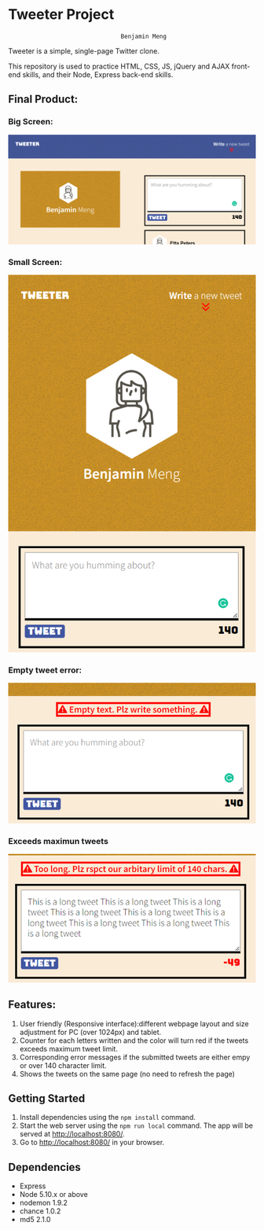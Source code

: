 # Tweeter Project

                                    Benjamin Meng

Tweeter is a simple, single-page Twitter clone.

This repository is used to practice HTML, CSS, JS, jQuery and AJAX front-end skills, and their Node, Express back-end skills.

## Final Product:

### Big Screen:
![Big Screen](./Screenshots/bigScreen1024px.png)

### Small Screen:
![Small Screen](./Screenshots/smallWidthScreen.png)

### Empty tweet error:
![Empty tweet error](./Screenshots/errorEmptyTweets.png)

### Exceeds maximun tweets
![Exceeds maximun tweets](./Screenshots/errorMaximumTweets.png)

## Features:

1. User friendly (Responsive interface):different webpage layout and size adjustment for PC (over 1024px) and tablet.
2. Counter for each letters written and the color will turn red if the tweets exceeds maximum tweet limit.
3. Corresponding error messages if the submitted tweets are either empy or over 140 character limit.
4. Shows the tweets on the same page (no need to refresh the page)

## Getting Started

1. Install dependencies using the `npm install` command.
2. Start the web server using the `npm run local` command. The app will be served at <http://localhost:8080/>.
3. Go to <http://localhost:8080/> in your browser.

## Dependencies

- Express
- Node 5.10.x or above
- nodemon 1.9.2
- chance 1.0.2
- md5 2.1.0
